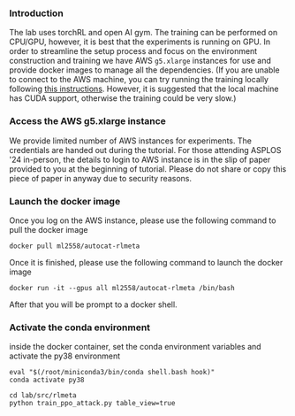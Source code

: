 ### Introduction

The lab uses torchRL and open AI gym. The training can be performed on CPU/GPU, however, it is best that the experiments is running on GPU. 
In order to streamline the setup process and focus on the environment construction and training we have AWS ```g5.xlarge``` instances for use and 
provide docker images to manage all the dependencies. (If you are unable to connect to the AWS machine, you can try running the training locally following [this instructions](local_inst.md). However, it is suggested that the local machine has CUDA support, otherwise the training could be very slow.)

### Access the AWS g5.xlarge instance

We provide limited number of AWS instances for experiments.
The credentials are handed out during the tutorial. For those attending ASPLOS '24 in-person, the details to login to AWS instance is in the slip of paper provided to you at the beginning of tutorial. Please do not share or copy this piece of paper in anyway due to security reasons. 

### Launch the docker image

Once you log on the AWS instance, please use the following command to pull the docker image 

```
docker pull ml2558/autocat-rlmeta
```

Once it is finished, please use the following command to launch the docker image

```
docker run -it --gpus all ml2558/autocat-rlmeta /bin/bash 
```

After that you will be prompt to a docker shell.

### Activate the conda environment

inside the docker container, set the conda environment variables and activate the py38 environment

```
eval "$(/root/miniconda3/bin/conda shell.bash hook)" 
conda activate py38
```

```
cd lab/src/rlmeta
python train_ppo_attack.py table_view=true
```

